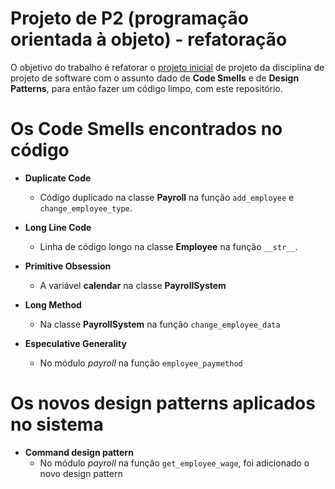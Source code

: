 # Projeto de P2 (programação orientada à objeto) - refatoração

O objetivo do trabalho é refatorar o [projeto inicial] de projeto da disciplina de projeto de software com o assunto dado de **Code Smells** e de **Design Patterns**, para então fazer um código limpo, com este repositório.

[projeto inicial]: <https://github.com/ghastcmd/projeto-p2>

# Os Code Smells encontrados no código

- **Duplicate Code**
  - Código duplicado na classe **Payroll** na função `add_employee` e `change_employee_type`.

- **Long Line Code** 
  - Linha de código longo na classe **Employee** na função `__str__`.

- **Primitive Obsession**
  - A variável **calendar** na classe **PayrollSystem**

- **Long Method**
  - Na classe **PayrollSystem** na função `change_employee_data`

- **Especulative Generality**
  - No módulo *payroll* na função `employee_paymethod`

# Os novos design patterns aplicados no sistema

- **Command design pattern**
  - No módulo *payroll* na função `get_employee_wage`, foi adicionado o novo design pattern

